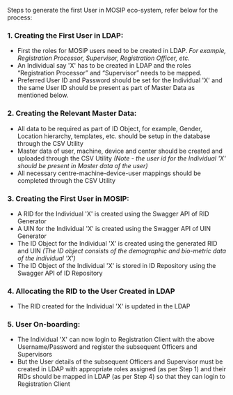 Steps to generate the first User in MOSIP eco-system, refer below for the process:

### 1. Creating the First User in LDAP:
* First the roles for MOSIP users need to be created in LDAP. _For example, Registration Processor, Supervisor, Registration Officer, etc._
* An Individual say 'X' has to be created in LDAP and the roles “Registration Processor” and “Supervisor” needs to be mapped.
* Preferred User ID and Password should be set for the Individual 'X' and the same User ID should be present as part of Master Data as mentioned below.
 
### 2. Creating the Relevant Master Data:
* All data to be required as part of ID Object, for example, Gender, Location hierarchy, templates, etc. should be setup in the database through the CSV Utility
* Master data of user, machine, device and center should be created and uploaded through the CSV Utility _(Note - the user id for the Individual 'X' should be present in Master data of the user)_
* All necessary centre-machine-device-user mappings should be completed through the CSV Utility

### 3. Creating the First User in MOSIP:
* A RID for the Individual 'X' is created using the Swagger API of RID Generator
* A UIN for the Individual 'X' is created using the Swagger API of UIN Generator 
* The ID Object for the Individual 'X' is created using the generated RID and UIN _(The ID object consists of the demographic and bio-metric data of the individual 'X')_
* The ID Object of the Individual 'X' is stored in ID Repository using the Swagger API of ID Repository

### 4. Allocating the RID to the User Created in LDAP
* The RID created for the Individual 'X' is updated in the LDAP

### 5. User On-boarding:
* The Individual 'X' can now login to Registration Client with the above Username/Password and register the subsequent  Officers and Supervisors
* But the User details of the subsequent Officers and Supervisor must be created in LDAP with appropriate roles assigned (as per Step 1) and their RIDs should be mapped in LDAP (as per Step 4) so that they can login to Registration Client
